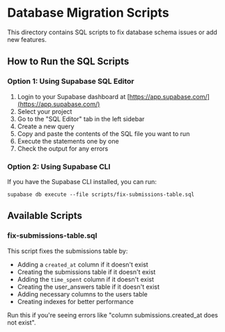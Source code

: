 # Database Migration Scripts

This directory contains SQL scripts to fix database schema issues or add new features.

## How to Run the SQL Scripts

### Option 1: Using Supabase SQL Editor

1. Login to your Supabase dashboard at [https://app.supabase.com/](https://app.supabase.com/)
2. Select your project
3. Go to the "SQL Editor" tab in the left sidebar
4. Create a new query
5. Copy and paste the contents of the SQL file you want to run
6. Execute the statements one by one
7. Check the output for any errors

### Option 2: Using Supabase CLI

If you have the Supabase CLI installed, you can run:

```
supabase db execute --file scripts/fix-submissions-table.sql
```

## Available Scripts

### fix-submissions-table.sql

This script fixes the submissions table by:
- Adding a `created_at` column if it doesn't exist
- Creating the submissions table if it doesn't exist
- Adding the `time_spent` column if it doesn't exist
- Creating the user_answers table if it doesn't exist
- Adding necessary columns to the users table
- Creating indexes for better performance

Run this if you're seeing errors like "column submissions.created_at does not exist". 